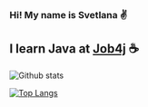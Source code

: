 ### Hi! My name is Svetlana :v:

I learn Java at [Job4j](https://job4j.ru/) :coffee:
-
![Github stats](https://github-readme-stats.vercel.app/api?username=SvFoxy&hide=stars,prs,issues,contribs)

[![Top Langs](https://github-readme-stats.vercel.app/api/top-langs/?username=SvFoxy&layout=compact)](https://github.com/SvFoxy/github-readme-stats)

<!--
**SvFoxy/SvFoxy** is a ✨ _special_ ✨ repository because its `README.md` (this file) appears on your GitHub profile.

Here are some ideas to get you started:

- 🔭 I’m currently working on ...
- 🌱 I’m currently learning ...
- 👯 I’m looking to collaborate on ...
- 🤔 I’m looking for help with ...
- 💬 Ask me about ...
- 📫 How to reach me: ...
- 😄 Pronouns: ...
- ⚡ Fun fact: ...
-->
